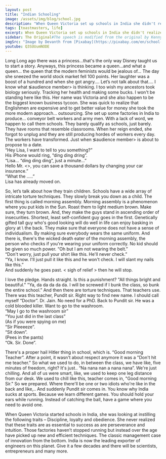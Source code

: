 ```yaml
---
layout: post
title: "Indian Schooling"
image: /assets/img/blog/school.jpg
description: "When Queen Victoria set up schools in India she didn't realize what a chain reaction she triggered."
tags: [toastmasters, life]
excerpt: When Queen Victoria set up schools in India she didn't realize what a chain reaction she triggered.
sidebar: The Original#The speech is modified from the original by Kenny Sebastian on [Kendriya Vidyalayas](https://www.youtube.com/watch?v=Cdsnc70Un14). I have tried to do what 3 Idiots did to Five Point Someone. Lets see if you like it. Apologies to my school and especially Pundit Sir. I know the humor is base an lowly. Do forgive me for using your name in an enactment. I know you can take some humor in your stride.
imgSrc: "Image by Devanth from [Pixabay](https://pixabay.com/en/school-old-plate-learning-1223872/)"
youtube: Q3SUUumNODE
---
```


Long Long ago there was a princess...that's the only way Disney taught us to start a story. Anyways, this princess became a queen...and what a queen... the queen that the modern feminists would be jealous of... The day she sneezed the world stock market fell 100 points. Her laughter was a boost of a hundred and when she got angry.... Let’s not talk about that.... I know what &lg;audience member&gt; is thinking. I too wish my ancestors took biology seriously. Tracking her health and making some bucks. I won't be standing here like this. Her name was Victoria and she also happen to be the biggest known business tycoon.
She was quick to realize that Englishmen are expensive and to get better value for money she took the more modern approach... outsourcing. She set up some factories in India to produce... conveyor belt workers and army men. With a lack of word, we happen to call them schools. They barely qualify as schools, just barely. They have rooms that resemble classrooms. When her reign ended, she forgot to unplug and they are still producing hordes of workers every day. The workers have transformed. Just when &lg;audience member&gt; is about to propose to a date.<br>
“Hey Lisa, I want to tell to you something?”<br>
His iPhone would ring, “ding ding dring”.<br>
“Lisa… “ding ding ding”, just a minute…”<br>
Hello Mr. <>, you can save a thousand dollars by changing your car insurance.”<br>
“What the …..”<br>
Lisa has already moved on.

So, let’s talk about how they train children. Schools have a wide array of intricate torture techniques. They slowly break you down as a child. The first thing is called morning assembly. Morning assembly is a phenomenon where you put kids in the Sun. Roast them to light medium brown. Make sure, they turn brown. And, they make the guys stand in ascending order of insecurities. Shortest, least self-confident guy goes in the first. Genetically gifted tall guy who's good looking will do well in life can enjoy basking in glory at \ the back. They make sure that everyone does not have a sense of individualism. By making sure everybody wears the same uniform. And there is, there's the wicked death eater of the morning assembly, the person who checks if you're wearing your uniform correctly. No kid should be given so much power.
“Oh but I am not wearing the belt.”<br>
“Don't worry, just pull your shirt like this. He'll never check.”<br>
“Ya, I know. I'll just pull it like this and he won't check. I will slant my nails like this.”<br>
And suddenly he goes past. &lt; sigh of relief &gt; then he will stop.

I love the pledge. Hands straight. Is this a punishment? "All things bright and beautiful." "Ya, da da da da da. I will be screwed if I bunk the class, so bunk the entire school.”
And then there are torture techniques. That teachers use. There was this teacher, Pundit sir. Right way to find new name. I should call myself “Doctor”. Dr. Jain. No need for a PhD. Back to Pundit sir. He was a cold blooded killer. Want to go to the washroom.<br>
“May I go to the washroom sir”<br>
“You just did in the last class”<br>
(As if you were spying on me)<br>
“Sir Pleeeeze”.<br>
“Sit down”.<br>
(Pees in the pants)<br>
“Ok. Sir. Done”.

There's a proper hail Hitler thing in school, which is. “Good morning Teacher”. After a point, it wasn't about respect anymore it was a "Don't hit me teacher."  So what we used to do, in between the class, we have like, five minutes of freedom, right? It's just.. “Na nana nan a nana nana”. We're just chilling. And all of us were smart, like, we used to keep one leg distance from our desk. We used to chill like this, teacher comes in, "Good morning Sir." So we prepared. Where there'll be one or two idiots who're like in the back and like,.. And suddenly Pundit sir  comes in.
You know why India sucks at sports. Because we learn different games. You should hold your ears while running. Instead of catching the ball, have a game where you need to avoid one.

When Queen Victoria started schools in India, she was looking at instilling the following traits – Discipline, loyalty and obedience. She never realized that these traits are as essential to success as are perseverance and intuition. Those factories haven’t stopped running but instead over the age have picked up new and efficient techniques. The classic management case of innovation from the bottom. India is now the leading exporter of engineers on this planet. Give it a few decades and there will be scientists, entrepreneurs and many more.
